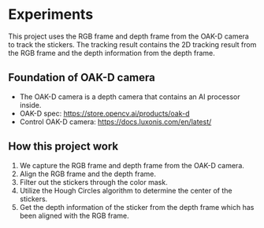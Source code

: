 # Experiments
This project uses the RGB frame and depth frame from the OAK-D camera to track the stickers.
The tracking result contains the 2D tracking result from the RGB frame and the depth information from the depth frame.

## Foundation of OAK-D camera
* The OAK-D camera is a depth camera that contains an AI processor inside.
* OAK-D spec: https://store.opencv.ai/products/oak-d
* Control OAK-D camera: https://docs.luxonis.com/en/latest/

## How this project work
1. We capture the RGB frame and depth frame from the OAK-D camera.
1. Align the RGB frame and the depth frame.
1. Filter out the stickers through the color mask.
1. Utilize the Hough Circles algorithm to determine the center of the stickers.
1. Get the depth information of the sticker from the depth frame which has been aligned with the RGB frame. 




